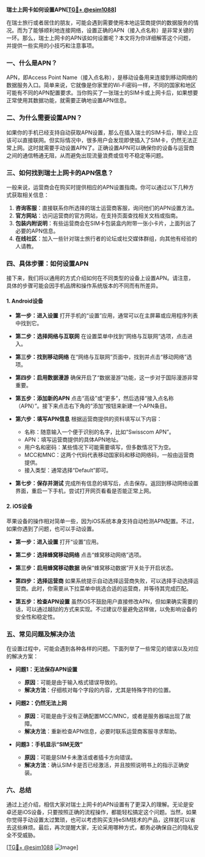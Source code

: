 **瑞士上网卡如何设置APN[[TG💪+ @esim1088](https://t.me/s/esim1088)]**

在瑞士旅行或者居住的朋友，可能会遇到需要使用本地运营商提供的数据服务的情况。而为了能够顺利地连接网络，设置正确的APN（接入点名称）是非常关键的一环。那么，瑞士上网卡的APN该如何设置呢？本文将为你详细解答这个问题，并提供一些实用的小技巧和注意事项。

### **一、什么是APN？**

APN，即Access Point Name（接入点名称），是移动设备用来连接到移动网络的数据服务入口。简单来说，它就像是你家里的Wi-Fi密码一样，不同的国家和地区可能有不同的APN配置要求。当你购买了一张瑞士的SIM卡或上网卡后，如果想要正常使用其数据功能，就需要正确地设置APN信息。

### **二、为什么需要设置APN？**

如果你的手机已经支持自动获取APN设置，那么在插入瑞士的SIM卡后，理论上应该可以直接联网。但实际情况中，很多用户会发现即使插入了SIM卡，仍然无法正常上网。这时就需要手动设置APN了。正确设置APN可以确保你的设备与运营商之间的通信畅通无阻，从而避免出现流量浪费或信号不稳定等问题。

### **三、如何找到瑞士上网卡的APN信息？**

一般来说，运营商会在购买时提供相应的APN设置指南。你可以通过以下几种方式获取相关信息：

1. **咨询客服**：直接联系你所选择的瑞士运营商客服，询问他们的APN设置方法。
2. **官方网站**：访问运营商的官方网站，在支持页面查找相关文档或指南。
3. **包装内附说明**：有些运营商会在SIM卡包装盒内附带一张小卡片，上面列出了必要的APN信息。
4. **在线社区**：加入一些针对瑞士旅行者的论坛或社交媒体群组，向其他有经验的人请教。

### **四、具体步骤：如何设置APN**

接下来，我们将以通用的方式介绍如何在不同类型的设备上设置APN。请注意，具体的步骤可能会因手机品牌和操作系统版本的不同而有所差异。

#### **1. Android设备**

- **第一步：进入设置**
  打开手机的“设置”应用，通常可以在主屏幕或应用程序列表中找到它。

- **第二步：选择网络与互联网**
  在设置菜单中找到“网络与互联网”选项，点击进入。

- **第三步：找到移动网络**
  在“网络与互联网”页面中，找到并点击“移动网络”选项。

- **第四步：启用数据漫游**
  确保开启了“数据漫游”功能，这一步对于国际漫游非常重要。

- **第五步：添加新的APN**
  点击“高级”或“更多”，然后选择“接入点名称（APN）”。接下来点击右下角的“添加”按钮来新建一个APN条目。

- **第六步：填写APN信息**
  根据运营商提供的资料填写以下内容：
  - 名称：随意输入一个便于识别的名字，比如“Swisscom APN”。
  - APN：填写运营商提供的具体APN地址。
  - 用户名和密码：某些情况下可能需要填写，但多数情况下为空。
  - MCC和MNC：这两个代码代表移动国家码和移动网络码，一般由运营商提供。
  - 接入类型：通常选择“Default”即可。

- **第七步：保存并测试**
  完成所有信息的填写后，点击保存。返回到移动网络设置界面，重启一下手机，尝试打开网页看看是否能正常上网。

#### **2. iOS设备**

苹果设备的操作相对简单一些，因为iOS系统本身支持自动检测APN配置。不过，如果你遇到了问题，也可以手动设置。

- **第一步：进入设置**
  打开“设置”应用。

- **第二步：选择蜂窝移动网络**
  点击“蜂窝移动网络”选项。

- **第三步：启用蜂窝移动数据**
  确保“蜂窝移动数据”开关处于开启状态。

- **第四步：选择运营商**
  如果系统提示自动选择运营商失败，可以选择手动选择运营商。此时，你需要从下拉菜单中挑选合适的运营商，并等待其完成匹配。

- **第五步：检查APN设置**
  虽然iOS不鼓励用户直接修改APN，但如果确实需要的话，可以通过越狱的方式来实现。不过建议尽量避免这样做，以免影响设备的安全性和稳定性。

### **五、常见问题及解决办法**

在设置过程中，可能会遇到各种各样的问题。下面列举了一些常见的错误以及对应的解决方案：

- **问题1：无法保存APN设置**
  - **原因**：可能是由于输入格式错误导致的。
  - **解决方法**：仔细核对每个字段的内容，尤其是特殊字符的位置。

- **问题2：仍然无法上网**
  - **原因**：可能是由于没有正确配置MCC/MNC，或者是服务器端出现了故障。
  - **解决方法**：重新检查APN信息，必要时联系运营商客服寻求帮助。

- **问题3：手机显示“SIM无效”**
  - **原因**：可能是SIM卡未激活或者插卡方向错误。
  - **解决方法**：确认SIM卡是否已经激活，并且按照说明书上的指示正确安装。

### **六、总结**

通过上述介绍，相信大家对瑞士上网卡的APN设置有了更深入的理解。无论是安卓还是iOS设备，只要按照正确的流程操作，都能轻松搞定这个问题。当然，如果你觉得手动设置太过繁琐，也可以考虑购买支持eSIM技术的产品，这样就可以省去这些麻烦。最后，再次提醒大家，无论采用哪种方式，都务必确保自己的隐私安全不受威胁。

[[TG💪+ @esim1088](https://t.me/s/esim1088) ![Image](https://i.postimg.cc/4NQfJmqS/Snipaste-2025-05-13-00-14-12.png)]